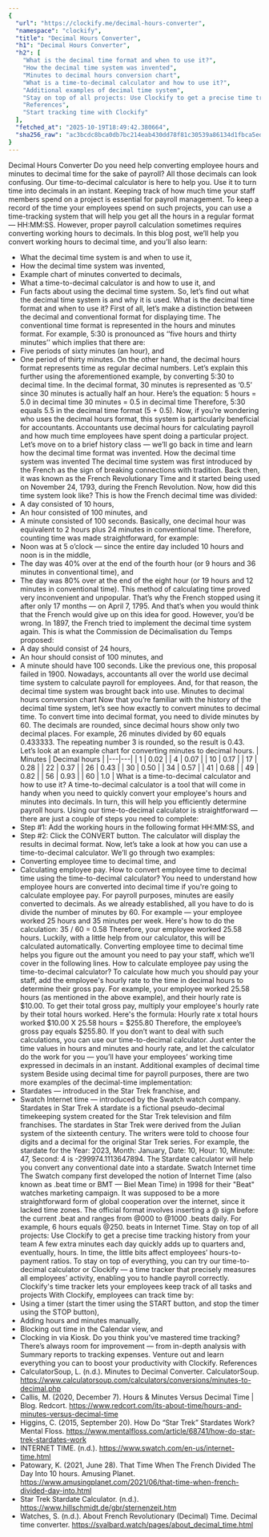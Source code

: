 ```yaml
---
{
  "url": "https://clockify.me/decimal-hours-converter",
  "namespace": "clockify",
  "title": "Decimal Hours Converter",
  "h1": "Decimal Hours Converter",
  "h2": [
    "What is the decimal time format and when to use it?",
    "How the decimal time system was invented",
    "Minutes to decimal hours conversion chart",
    "What is a time-to-decimal calculator and how to use it?",
    "Additional examples of decimal time system",
    "Stay on top of all projects: Use Clockify to get a precise time tracking history from your team",
    "References",
    "Start tracking time with Clockify"
  ],
  "fetched_at": "2025-10-19T18:49:42.380664",
  "sha256_raw": "ac3bcdc8bca0db7bc214eab430dd78f81c30539a86134d1fbca5ed8d6a8be013"
}
---
```


Decimal Hours Converter
Do you need help converting employee hours and minutes to decimal time for the sake of payroll? All those decimals can look confusing. Our time-to-decimal calculator is here to help you.
Use it to turn time into decimals in an instant.
Keeping track of how much time your staff members spend on a project is essential for payroll management.
To keep a record of the time your employees spend on such projects, you can use a time-tracking system that will help you get all the hours in a regular format — HH:MM:SS. However, proper payroll calculation sometimes requires converting working hours to decimals.
In this blog post, we’ll help you convert working hours to decimal time, and you’ll also learn:
- What the decimal time system is and when to use it,
- How the decimal time system was invented,
- Example chart of minutes converted to decimals,
- What a time-to-decimal calculator is and how to use it, and
- Fun facts about using the decimal time system.
So, let’s find out what the decimal time system is and why it is used.
What is the decimal time format and when to use it?
First of all, let’s make a distinction between the decimal and conventional format for displaying time.
The conventional time format is represented in the hours and minutes format.
For example, 5:30 is pronounced as ‘’five hours and thirty minutes’’ which implies that there are:
- Five periods of sixty minutes (an hour), and
- One period of thirty minutes.
On the other hand, the decimal hours format represents time as regular decimal numbers.
Let’s explain this further using the aforementioned example, by converting 5:30 to decimal time.
In the decimal format, 30 minutes is represented as ‘0.5’ since 30 minutes is actually half an hour.
Here’s the equation:
5 hours = 5.0 in decimal time
30 minutes = 0.5 in decimal time
Therefore, 5:30 equals 5.5 in the decimal time format (5 + 0.5).
Now, if you’re wondering who uses the decimal hours format, this system is particularly beneficial for accountants. Accountants use decimal hours for calculating payroll and how much time employees have spent doing a particular project.
Let’s move on to a brief history class — we’ll go back in time and learn how the decimal time format was invented.
How the decimal time system was invented
The decimal time system was first introduced by the French as the sign of breaking connections with tradition. Back then, it was known as the French Revolutionary Time and it started being used on November 24, 1793, during the French Revolution.
Now, how did this time system look like? This is how the French decimal time was divided:
- A day consisted of 10 hours,
- An hour consisted of 100 minutes, and
- A minute consisted of 100 seconds.
Basically, one decimal hour was equivalent to 2 hours plus 24 minutes in conventional time. Therefore, counting time was made straightforward, for example:
- Noon was at 5 o’clock — since the entire day included 10 hours and noon is in the middle,
- The day was 40% over at the end of the fourth hour (or 9 hours and 36 minutes in conventional time), and
- The day was 80% over at the end of the eight hour (or 19 hours and 12 minutes in conventional time).
This method of calculating time proved very inconvenient and unpopular. That’s why the French stopped using it after only 17 months — on April 7, 1795.
And that’s when you would think that the French would give up on this idea for good.
However, you’d be wrong. In 1897, the French tried to implement the decimal time system again.
This is what the Commission de Décimalisation du Temps proposed:
- A day should consist of 24 hours,
- An hour should consist of 100 minutes, and
- A minute should have 100 seconds.
Like the previous one, this proposal failed in 1900.
Nowadays, accountants all over the world use decimal time system to calculate payroll for employees. And, for that reason, the decimal time system was brought back into use.
Minutes to decimal hours conversion chart
Now that you’re familiar with the history of the decimal time system, let’s see how exactly to convert minutes to decimal time.
To convert time into decimal format, you need to divide minutes by 60.
The decimals are rounded, since decimal hours show only two decimal places.
For example, 26 minutes divided by 60 equals 0.433333. The repeating number 3 is rounded, so the result is 0.43.
Let’s look at an example chart for converting minutes to decimal hours.
| Minutes | Decimal hours |
|---|---|
| 1 | 0.02 |
| 4 | 0.07 |
| 10 | 0.17 |
| 17 | 0.28 |
| 22 | 0.37 |
| 26 | 0.43 |
| 30 | 0.50 |
| 34 | 0.57 |
| 41 | 0.68 |
| 49 | 0.82 |
| 56 | 0.93 |
| 60 | 1.0 |
What is a time-to-decimal calculator and how to use it?
A time-to-decimal calculator is a tool that will come in handy when you need to quickly convert your employee's hours and minutes into decimals. In turn, this will help you efficiently determine payroll hours.
Using our time-to-decimal calculator is straightforward — there are just a couple of steps you need to complete:
- Step #1: Add the working hours in the following format HH:MM:SS, and
- Step #2: Click the CONVERT button.
The calculator will display the results in decimal format.
Now, let’s take a look at how you can use a time-to-decimal calculator. We’ll go through two examples:
- Converting employee time to decimal time, and
- Calculating employee pay.
How to convert employee time to decimal time using the time-to-decimal calculator?
You need to understand how employee hours are converted into decimal time if you're going to calculate employee pay.
For payroll purposes, minutes are easily converted to decimals. As we already established, all you have to do is divide the number of minutes by 60.
For example — your employee worked 25 hours and 35 minutes per week.
Here's how to do the calculation:
35 / 60 = 0.58
Therefore, your employee worked 25.58 hours.
Luckily, with a little help from our calculator, this will be calculated automatically.
Converting employee time to decimal time helps you figure out the amount you need to pay your staff, which we’ll cover in the following lines.
How to calculate employee pay using the time-to-decimal calculator?
To calculate how much you should pay your staff, add the employee's hourly rate to the time in decimal hours to determine their gross pay.
For example, your employee worked 25.58 hours (as mentioned in the above example), and their hourly rate is $10.00. To get their total gross pay, multiply your employee's hourly rate by their total hours worked.
Here's the formula:
Hourly rate x total hours worked
$10.00 X 25.58 hours = $255.80
Therefore, the employee’s gross pay equals $255.80.
If you don’t want to deal with such calculations, you can use our time-to-decimal calculator. Just enter the time values in hours and minutes and hourly rate, and let the calculator do the work for you — you’ll have your employees’ working time expressed in decimals in an instant.
Additional examples of decimal time system
Beside using decimal time for payroll purposes, there are two more examples of the decimal-time implementation:
- Stardates — introduced in the Star Trek franchise, and
- Swatch Internet time — introduced by the Swatch watch company.
Stardates in Star Trek
A stardate is a fictional pseudo-decimal timekeeping system created for the Star Trek television and film franchises. The stardates in Star Trek were derived from the Julian system of the sixteenth century. The writers were told to choose four digits and a decimal for the original Star Trek series.
For example, the stardate for the Year: 2023, Month: January, Date: 10, Hour: 10, Minute: 47, Second: 4 is -299974.1113647894.
The Stardate calculator will help you convert any conventional date into a stardate.
Swatch Internet time
The Swatch company first developed the notion of Internet Time (also known as .beat time or BMT — Biel Mean Time) in 1998 for their "Beat" watches marketing campaign.
It was supposed to be a more straightforward form of global cooperation over the internet, since it lacked time zones. The official format involves inserting a @ sign before the current .beat and ranges from @000 to @1000 .beats daily.
For example, 6 hours equals @250. beats in Internet Time.
Stay on top of all projects: Use Clockify to get a precise time tracking history from your team
A few extra minutes each day quickly adds up to quarters and, eventually, hours. In time, the little bits affect employees’ hours-to-payment ratios.
To stay on top of everything, you can try our time-to-decimal calculator or Clockify — a time tracker that precisely measures all employees’ activity, enabling you to handle payroll correctly.
Clockify's time tracker lets your employees keep track of all tasks and projects
With Clockify, employees can track time by:
- Using a timer (start the timer using the START button, and stop the timer using the STOP button),
- Adding hours and minutes manually,
- Blocking out time in the Calendar view, and
- Clocking in via Kiosk.
Do you think you’ve mastered time tracking? There’s always room for improvement — from in-depth analysis with Summary reports to tracking expenses.
Venture out and learn everything you can to boost your productivity with Clockify.
References
- CalculatorSoup, L. (n.d.). Minutes to Decimal Converter. CalculatorSoup. https://www.calculatorsoup.com/calculators/conversions/minutes-to-decimal.php
- Callis, M. (2020, December 7). Hours & Minutes Versus Decimal Time | Blog. Redcort. https://www.redcort.com/its-about-time/hours-and-minutes-versus-decimal-time
- Higgins, C. (2015, September 20). How Do “Star Trek” Stardates Work? Mental Floss. https://www.mentalfloss.com/article/68741/how-do-star-trek-stardates-work
- INTERNET TIME. (n.d.). https://www.swatch.com/en-us/internet-time.html
- Patowary, K. (2021, June 28). That Time When The French Divided The Day Into 10 hours. Amusing Planet. https://www.amusingplanet.com/2021/06/that-time-when-french-divided-day-into.html
- Star Trek Stardate Calculator. (n.d.). https://www.hillschmidt.de/gbr/sternenzeit.htm
- Watches, S. (n.d.). About French Revolutionary (Decimal) Time. Decimal time converter. https://svalbard.watch/pages/about_decimal_time.html